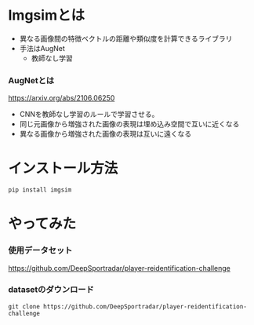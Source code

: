 # Imgsimとは
- 異なる画像間の特徴ベクトルの距離や類似度を計算できるライブラリ
- 手法はAugNet
  - 教師なし学習
### AugNetとは
https://arxiv.org/abs/2106.06250
- CNNを教師なし学習のルールで学習させる。
- 同じ元画像から増強された画像の表現は埋め込み空間で互いに近くなる
- 異なる画像から増強された画像の表現は互いに遠くなる
# インストール方法
```python
pip install imgsim
```
# やってみた

### 使用データセット
https://github.com/DeepSportradar/player-reidentification-challenge

### datasetのダウンロード
```zash
git clone https://github.com/DeepSportradar/player-reidentification-challenge
```

##
